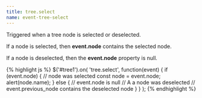 ```yaml
---
title: tree.select
name: event-tree-select
---
```


Triggered when a tree node is selected or deselected.

If a node is selected, then **event.node** contains the selected node.

If a node is deselected, then the **event.node** property is null.

{% highlight js %}
$('#tree1').on(
    'tree.select',
    function(event) {
        if (event.node) {
            // node was selected
            const node = event.node;
            alert(node.name);
        }
        else {
            // event.node is null
            // A a node was deselected
            // event.previous_node contains the deselected node
        }
    }
);
{% endhighlight %}
